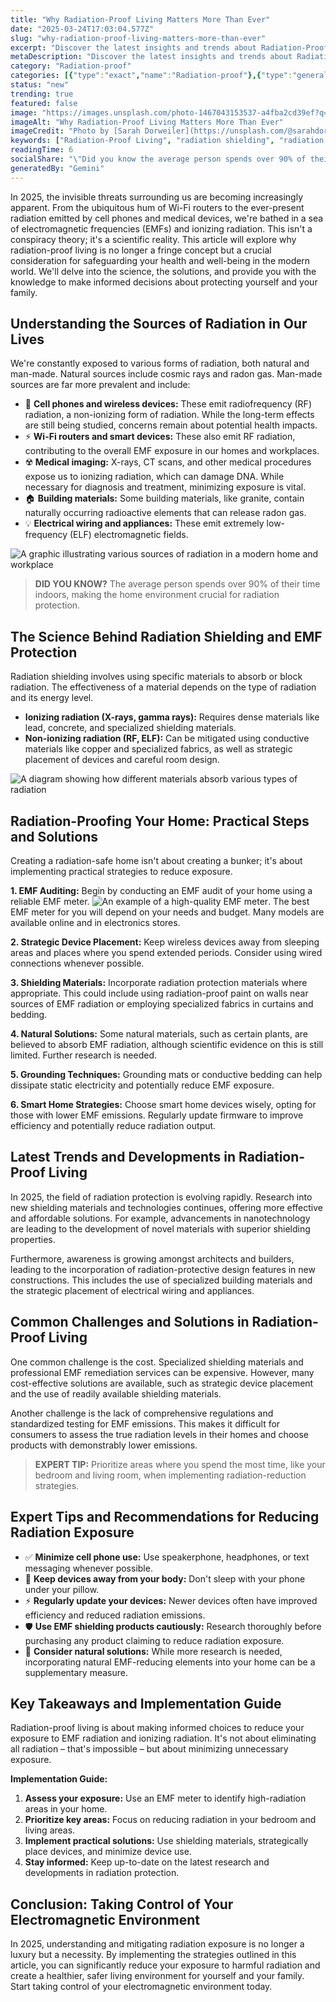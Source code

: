 ```yaml
---
title: "Why Radiation-Proof Living Matters More Than Ever"
date: "2025-03-24T17:03:04.577Z"
slug: "why-radiation-proof-living-matters-more-than-ever"
excerpt: "Discover the latest insights and trends about Radiation-Proof Living. This comprehensive guide covers everything you need to know about Radiation-Proof Living in 2025."
metaDescription: "Discover the latest insights and trends about Radiation-Proof Living. This comprehensive guide covers everything you need to know about Radiation-Proof Liv..."
category: "Radiation-proof"
categories: [{"type":"exact","name":"Radiation-proof"},{"type":"general","name":"Health Physics"},{"type":"medium","name":"Shielding Materials"},{"type":"specific","name":"Faraday Cages"},{"type":"niche","name":"Electromagnetic Shielding"}]
status: "new"
trending: true
featured: false
image: "https://images.unsplash.com/photo-1467043153537-a4fba2cd39ef?q=85&w=1200&fit=max&fm=webp&auto=compress"
imageAlt: "Why Radiation-Proof Living Matters More Than Ever"
imageCredit: "Photo by [Sarah Dorweiler](https://unsplash.com/@sarahdorweiler) on Unsplash"
keywords: ["Radiation-Proof Living", "radiation shielding", "radiation proof house", "EMF protection", "reduce radiation exposure", "radiation protection materials", "how to protect from radiation", "radiation-proof paint", "best EMF meter", "shielding from cell phone radiation"]
readingTime: 6
socialShare: "\"Did you know the average person spends over 90% of their time indoors?  Making your home a radiation-safe haven is more crucial than ever in 2025.\""
generatedBy: "Gemini"
---
```




In 2025, the invisible threats surrounding us are becoming increasingly apparent.  From the ubiquitous hum of Wi-Fi routers to the ever-present radiation emitted by cell phones and medical devices, we're bathed in a sea of electromagnetic frequencies (EMFs) and ionizing radiation.  This isn't a conspiracy theory; it's a scientific reality.  This article will explore why radiation-proof living is no longer a fringe concept but a crucial consideration for safeguarding your health and well-being in the modern world.  We'll delve into the science, the solutions, and provide you with the knowledge to make informed decisions about protecting yourself and your family.

## Understanding the Sources of Radiation in Our Lives

We're constantly exposed to various forms of radiation, both natural and man-made.  Natural sources include cosmic rays and radon gas.  Man-made sources are far more prevalent and include:

* 🔑 **Cell phones and wireless devices:**  These emit radiofrequency (RF) radiation, a non-ionizing form of radiation.  While the long-term effects are still being studied, concerns remain about potential health impacts.
* ⚡ **Wi-Fi routers and smart devices:**  These also emit RF radiation, contributing to the overall EMF exposure in our homes and workplaces.
* ☢️ **Medical imaging:** X-rays, CT scans, and other medical procedures expose us to ionizing radiation, which can damage DNA.  While necessary for diagnosis and treatment, minimizing exposure is vital.
* 🏠 **Building materials:** Some building materials, like granite, contain naturally occurring radioactive elements that can release radon gas.
* 💡 **Electrical wiring and appliances:**  These emit extremely low-frequency (ELF) electromagnetic fields.

![A graphic illustrating various sources of radiation in a modern home and workplace](https://images.unsplash.com/photo-1467043153537-a4fba2cd39ef?q=85&w=1200&fit=max&fm=webp&auto=compress)

> **DID YOU KNOW?**  The average person spends over 90% of their time indoors, making the home environment crucial for radiation protection.

## The Science Behind Radiation Shielding and EMF Protection

Radiation shielding involves using specific materials to absorb or block radiation.  The effectiveness of a material depends on the type of radiation and its energy level.

* **Ionizing radiation (X-rays, gamma rays):**  Requires dense materials like lead, concrete, and specialized shielding materials.
* **Non-ionizing radiation (RF, ELF):** Can be mitigated using conductive materials like copper and specialized fabrics, as well as strategic placement of devices and careful room design.

![A diagram showing how different materials absorb various types of radiation](https://images.unsplash.com/photo-1506377295352-e3154d43ea9e?q=85&w=1200&fit=max&fm=webp&auto=compress)

## Radiation-Proofing Your Home: Practical Steps and Solutions

Creating a radiation-safe home isn't about creating a bunker; it's about implementing practical strategies to reduce exposure.

**1. EMF Auditing:** Begin by conducting an EMF audit of your home using a reliable EMF meter. ![An example of a high-quality EMF meter](https://images.unsplash.com/photo-1518012312832-96aea3c91144?q=85&w=1200&fit=max&fm=webp&auto=compress).  The best EMF meter for you will depend on your needs and budget.  Many models are available online and in electronics stores.

**2. Strategic Device Placement:** Keep wireless devices away from sleeping areas and places where you spend extended periods.  Consider using wired connections whenever possible.

**3. Shielding Materials:**  Incorporate radiation protection materials where appropriate.  This could include using radiation-proof paint on walls near sources of EMF radiation or employing specialized fabrics in curtains and bedding.

**4. Natural Solutions:**  Some natural materials, such as certain plants, are believed to absorb EMF radiation, although scientific evidence on this is still limited.  Further research is needed.

**5. Grounding Techniques:** Grounding mats or conductive bedding can help dissipate static electricity and potentially reduce EMF exposure.

**6. Smart Home Strategies:**  Choose smart home devices wisely, opting for those with lower EMF emissions.  Regularly update firmware to improve efficiency and potentially reduce radiation output.

## Latest Trends and Developments in Radiation-Proof Living

In 2025, the field of radiation protection is evolving rapidly.  Research into new shielding materials and technologies continues, offering more effective and affordable solutions.  For example, advancements in nanotechnology are leading to the development of novel materials with superior shielding properties.

Furthermore, awareness is growing amongst architects and builders, leading to the incorporation of radiation-protective design features in new constructions.  This includes the use of specialized building materials and the strategic placement of electrical wiring and appliances.

## Common Challenges and Solutions in Radiation-Proof Living

One common challenge is the cost.  Specialized shielding materials and professional EMF remediation services can be expensive.  However, many cost-effective solutions are available, such as strategic device placement and the use of readily available shielding materials.

Another challenge is the lack of comprehensive regulations and standardized testing for EMF emissions.  This makes it difficult for consumers to assess the true radiation levels in their homes and choose products with demonstrably lower emissions.

> **EXPERT TIP:** Prioritize areas where you spend the most time, like your bedroom and living room, when implementing radiation-reduction strategies.

##  Expert Tips and Recommendations for Reducing Radiation Exposure

* ✅ **Minimize cell phone use:** Use speakerphone, headphones, or text messaging whenever possible.
* 🔑 **Keep devices away from your body:** Don't sleep with your phone under your pillow.
* ⚡ **Regularly update your devices:** Newer devices often have improved efficiency and reduced radiation emissions.
* 🛡️ **Use EMF shielding products cautiously:** Research thoroughly before purchasing any product claiming to reduce radiation exposure.
* 🌿 **Consider natural solutions:**  While more research is needed, incorporating natural EMF-reducing elements into your home can be a supplementary measure.

## Key Takeaways and Implementation Guide

Radiation-proof living is about making informed choices to reduce your exposure to EMF radiation and ionizing radiation.  It's not about eliminating all radiation – that's impossible – but about minimizing unnecessary exposure.

**Implementation Guide:**

1. **Assess your exposure:** Use an EMF meter to identify high-radiation areas in your home.
2. **Prioritize key areas:** Focus on reducing radiation in your bedroom and living areas.
3. **Implement practical solutions:** Use shielding materials, strategically place devices, and minimize device use.
4. **Stay informed:** Keep up-to-date on the latest research and developments in radiation protection.

## Conclusion:  Taking Control of Your Electromagnetic Environment

In 2025, understanding and mitigating radiation exposure is no longer a luxury but a necessity.  By implementing the strategies outlined in this article, you can significantly reduce your exposure to harmful radiation and create a healthier, safer living environment for yourself and your family.  Start taking control of your electromagnetic environment today.

